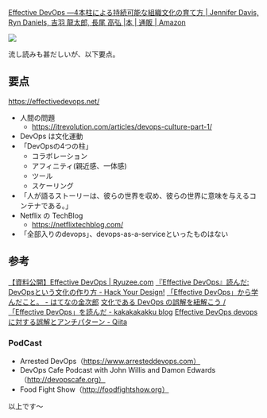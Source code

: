 [Effective DevOps ―4本柱による持続可能な組織文化の育て方 | Jennifer Davis, Ryn Daniels, 吉羽 龍太郎, 長尾 高弘 |本 | 通販 | Amazon](https://www.amazon.co.jp/Effective-DevOps-%E2%80%954%E6%9C%AC%E6%9F%B1%E3%81%AB%E3%82%88%E3%82%8B%E6%8C%81%E7%B6%9A%E5%8F%AF%E8%83%BD%E3%81%AA%E7%B5%84%E7%B9%94%E6%96%87%E5%8C%96%E3%81%AE%E8%82%B2%E3%81%A6%E6%96%B9-Jennifer-Davis/dp/4873118352)

![](https://m.media-amazon.com/images/I/51hSE7AENQL._SX388_BO1,204,203,200_.jpg)

流し読みも甚だしいが、以下要点。

## 要点

https://effectivedevops.net/

- 人間の問題
    - https://itrevolution.com/articles/devops-culture-part-1/
- DevOps は文化運動
- 「DevOpsの4つの柱」
    - コラボレーション
    - アフィニティ(親近感、一体感)
    - ツール
    - スケーリング
- 「人が語るストーリーは、彼らの世界を収め、彼らの世界に意味を与えるコンテナである。」
- Netflix の TechBlog
    - https://netflixtechblog.com/
- 「全部入りのdevops」、devops-as-a-serviceといったものはない

## 参考
[【資料公開】Effective DevOps | Ryuzee.com](https://www.ryuzee.com/contents/blog/7126)
[『Effective DevOps』読んだ: DevOpsという文化の作り方 - Hack Your Design!](https://blog.toshimaru.net/effective-devops/)
[「Effective DevOps」から学んだこと。 - はてなの金次郎](https://jumpyoshim.hatenablog.com/entry/book-report-of-effective-devops)
[文化である DevOps の誤解を紐解こう /「Effective DevOps」を読んだ - kakakakakku blog](https://kakakakakku.hatenablog.com/entry/2019/05/31/100634)
[Effective DevOps devopsに対する誤解とアンチパターン - Qiita](https://qiita.com/yutachaos/items/a608dfe0a84c914d273d)

### PodCast
- Arrested DevOps（https://www.arresteddevops.com）
- DevOps Cafe Podcast with John Willis and Damon Edwards（http://devopscafe.org）
- Food Fight Show（http://foodfightshow.org）


以上です～
